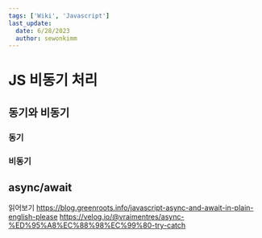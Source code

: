 ```yaml
---
tags: ['Wiki', 'Javascript']
last_update:
  date: 6/28/2023
  author: sewonkimm
---
```


# JS 비동기 처리

## 동기와 비동기

### 동기

### 비동기


## async/await

읽어보기
https://blog.greenroots.info/javascript-async-and-await-in-plain-english-please
https://velog.io/@vraimentres/async-%ED%95%A8%EC%88%98%EC%99%80-try-catch
